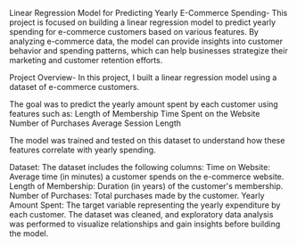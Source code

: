 Linear Regression Model for Predicting Yearly E-Commerce Spending-
This project is focused on building a linear regression model to predict yearly spending for e-commerce customers based on various features. By analyzing e-commerce data, the model can provide insights into customer behavior and spending patterns, which can help businesses strategize their marketing and customer retention efforts.

Project Overview-
In this project, I built a linear regression model using a dataset of e-commerce customers. 


The goal was to predict the yearly amount spent by each customer using features such as:
Length of Membership
Time Spent on the Website
Number of Purchases
Average Session Length

The model was trained and tested on this dataset to understand how these features correlate with yearly spending.

Dataset:
The dataset includes the following columns:
Time on Website: Average time (in minutes) a customer spends on the e-commerce website.
Length of Membership: Duration (in years) of the customer's membership.
Number of Purchases: Total purchases made by the customer.
Yearly Amount Spent: The target variable representing the yearly expenditure by each customer.
The dataset was cleaned, and exploratory data analysis was performed to visualize relationships and gain insights before building the model.
